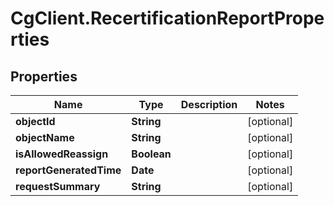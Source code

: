 # CgClient.RecertificationReportProperties

## Properties

Name | Type | Description | Notes
------------ | ------------- | ------------- | -------------
**objectId** | **String** |  | [optional] 
**objectName** | **String** |  | [optional] 
**isAllowedReassign** | **Boolean** |  | [optional] 
**reportGeneratedTime** | **Date** |  | [optional] 
**requestSummary** | **String** |  | [optional] 



